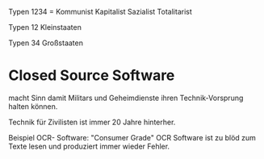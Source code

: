 Typen 1234 =
Kommunist Kapitalist Sazialist Totalitarist

Typen 12
Kleinstaaten

Typen 34
Großstaaten

# Closed Source Software

macht Sinn
damit Militars und Geheimdienste
ihren Technik-Vorsprung halten können.

Technik für Zivilisten
ist immer 20 Jahre hinterher.

Beispiel OCR- Software:
"Consumer Grade" OCR Software
ist zu blöd zum Texte lesen
und produziert immer wieder Fehler.
